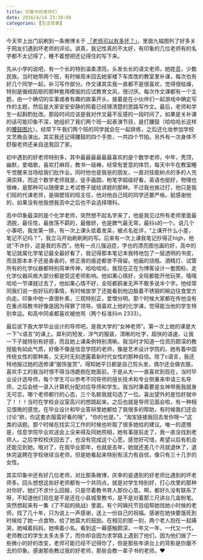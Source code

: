 ```yaml
---
title: 印象中的老师们
date: 2016/4/14 23:30:00
categories: [生活琐事]
---
```


今天早上出门前刷到一条微博关于 [「老师可以有多坏？」](http://weibo.com/3929428825/DqOv6e0HO)，里面九幅图列了好多关于网友们遇到坏老师的评论。讲真，我记性真的不太好，有印象的几位老师有的名字都不太记得了，睡不着想把还记得住的写下来。

先从小学的说吧，有一个长的特别温柔漂亮，头发长长的语文老师，她姓蓝，少数民族。当时她带两个班，有时候周末回去她家楼下车库改的教室里补课，每次也有好几个同学一起，补习写作部分。作文课其实我一直都不是很喜欢，觉得很枯燥，特别是循规蹈矩的那种套用模版的应试教育文风，很讨厌。每次作文课都有一个主题，由一个确切的实事或者有趣的故事开头，接着是在小伙伴们一起游戏中确定写作的主题，然后是大家安安安静的照着已经理清楚的思路写作文。最后，老师和学生一起斟酌批改。那段时间应该是我对作文最不反感的一段时间了。如果是关补课的话可能印象不深，她组织了我们两个班一起表演节目，是打腰鼓（哈哈哈长这样的[腰鼓图片](http://b.hiphotos.baidu.com/baike/c0%3Dbaike92%2C5%2C5%2C92%2C30/sign=230a476c352ac65c73086e219a9bd974/bba1cd11728b4710a09f66c0c3cec3fdfc03230d.jpg)）。经常下午我们两个班的同学就会在一起排练，之后还化妆参加学校文艺晚会演出。其实我还记得腰鼓的四个手势，一共四个节拍。另外有一次身体不舒服老师还亲自送我回了家。

初中遇到的好老师特别多，其中最最最最最最喜欢的是个数学老师，中年，秃顶，幽默，爱唱歌，喜欢打麻将，教书一级棒，经常有爱意的体罚，每天中午在教室睡午觉醒来当场给我们批作业。同时他也是我爸的朋友，一直对技能树点的多的人充满崇拜，而这个数学老师就是，徒手画圆，粉笔字超级好看，英语也挺好，物理也很棒，是那种可以随便拿上考试卷子就给讲题的那种。不过我也挨过打，他只是我们班的代课老师，是隔壁班的班主任，他对他自己班的同学还要严格。挺感谢他的，如果没有他我想我高中之后也不会选择理科。

高中印象最深的是个化学老师，突然想不起名字来了，他是我见过所有老师里面最洒脱，最任性，最放荡不羁的，最傲娇，也是脾气最无常，最抖s的一个。说几个小事吧，我坐第一排，有一次上课头低着发呆，被点名批评，“上课开什么小差，笔记不记吗？”，我立马开始刷刷刷的写。后来有一次上课我笔记抄得正high，他说“不许抄，这是我的东西”。他有一点儿强迫症，字也的漂亮图也画的好，高中的笔记就属化学笔记最全最好看了，我记得那本笔记本我特地包了一层透明的书皮，而且那本本子还是香香的，修正液的痕迹都舍不得留。他画的烧瓶、酒精灯、试管所有的化学仪器都特别简单传神，哈哈哈哈，我现在正在为博客设计一套图标，走化学仪器风格大部分都是受这老师影响。他如果心情好，全班都能开他玩笑，嘻嘻哈哈一节课就过去了，他如果心情不好，全班都鸦雀无声不敢多说半个字。他经常同我们说一些好玩的事情，有时候放学了还能看到他边敲着不锈钢的碗边往食堂方向走。印象中他一直很朴素，三观特别正，爱憎分明。那个时候大家都在传他没有在重点班教书好像是因为得罪了领导。很喜欢上他的化学课，觉得能当他的学生特别幸运。和高中同桌都喜欢被他骂（两个标准抖m 2333）。

最后说下我大学毕业设计的导师吧，是我大学的“女神老师”。第一次上她的课是大一下“c语言”的课上。犀利的短发，洋气的服装，清晰的吐字，超快的语速，让我一下子就特别有好感，而且她上课条例特别清晰。我当时才知道一位资历颇深的教授能有如此气质，好像不像是信息学院的老师，像是艺术设计学院的。她有着中国传统女性的那种美，又无时无刻透露着新时代女性的那种自信。除了c语言，我还特地报过她的选修课“服饰鉴赏”，得知她平日都是自己剪头发，偶尔还会做衣服，喜欢手工的我当时恨不得当场跪倒在她面前。于是从大一一直喜欢到现在，当时毕业设计选导师，每个学生可以参考不同导师的擅长技术和专业侧重来申请三名导师，之后会统一录入计算机分配对应导师和学生。我当时秉着要是女神带我我就身无可恋，哪个老师都行的心态，三个名额我就勾选了一位。喜出望外的是恰好就中了！！！当时在学校会议室高兴的想跳起来。之后也就是导师见面会啦，有一种相见恨晚的感觉。在毕业设计和毕业答辩里她都给了我很多的帮助，有时候我们还会讨论“欸，你这套衣服蛮好看的哦”，“你的也是。”，“淘宝链接我回去发你呀～”这类的话题。那个时候在找实习工作的时候也听取了很多她给的建议。唯一的遗憾是，信息学院毕业欢送会上没来得及同她照相，她有事提前走了，我一直没找到老师人。之后学校校庆回去了，也没有完成这个心愿，感觉好可惜，希望以后有机会还能见到她。哦对了，在我毕业那年，也就是去年，她就还差几个月就退休了，退休完返聘在学校继续当老师，但是她看起来特别有活力有自信，像只有三十几岁的女性。

其实印象中还有好几位老师，对比那条微博，庆幸的是遇到的好老师比遇到的坏老师多。回头想想这些好老师都有一个共同点，就是对学生特别好，打心坎里的那种对你好，她们不求什么回报，只是尽着教书育人那份心意。啊，都好久没有联系了呀，不知道他们现在是不是还在小县城里教书，是不是对着那三尺讲台几盒粉笔。突然想起来有一集《了不起的挑战》里面，有个阿姨托节目组帮她找她小时候的老师，找了几十年，只为说上一声感谢，送上一份自己的祝福。感谢在她快要饿死到时候给了她一点食物，给了她莫大的鼓励。在相见的那一刻，两个老人抱在一起痛哭，她喊着妈妈，她唤着小名。看到这一幕感触颇深，一年又一年，一代又一代，老师教过的学生太多太多了，而你却会因为求学路上遇到了他们，因为他们做了一些微小的好的改变，老师可能已经不记得你了，但是那些年讲台上的背影是你磨不去的印象。感谢那些教过我的好老师，那些会教一辈子书的老师。❤
